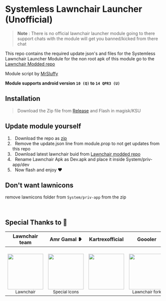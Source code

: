 # Systemless Lawnchair Launcher (Unofficial)
> **Note** : There is no official lawnchair launcher module going to there support chats with the module will get you banned/kicked from there chat 


This repo contains the required update json's and files for the Systemless Lawnchair Launcher Module for the non root apk of this module go to the [Lawnchair Modded repo](https://github.com/Unofficial-Life/Lawnchair-Modded)

Module script by [MrSluffy](https://github.com/MrSluffy)

**Module supports android version `10 (Q)` to `14 QPR3 (U)`**


## Installation
> Download the Zip file from [Release](https://github.com/Unofficial-Life/Lawnchair-Launcher-Module/Releases/latest) and Flash in magisk/KSU

## Update module yourself

<ol>

<li> &nbsp; Download the repo as <a href="https://github.com/Unofficial-Life/Lawnchair-Launcher-Module/archive/refs/heads/main.zip"> zip </a>

<li> &nbsp; Remove the update.json line from module.prop to not get updates from this repo 

<li> &nbsp; Download latest lawnchair buid from <a href="https://github.com/Unofficial-Life/Lawnchair-Modded"> Lawnchair modded repo</a>

<li> &nbsp; Rename Lawnchair Apk as Dev.apk and place it inside System/priv-app/dev

<li> &nbsp; Now flash and enjoy ❤
</ol>

## Don't want lawnicons 
remove lawnicons folder from ```System/priv-app``` from the zip

&nbsp;

## Special Thanks to 💖

| Lawnchair team | Amr Gamal ❥ | Kartrexofficial | Goooler | Mr Sluffy | Eren
:-----------------------------------------------------------------------------------------------------------------------------------------------------------------------------------------------------------------------------------------------------------------------------------------------------------:|:-----------------------------------------------------------------------------------------------------------------------------------------------------------------------------------------------------------------------------------------------------------------------------------: | :-----------------------------------------------------------------------------------------------------------------------------------------------------------------------------------------------------------------------------------------------------------------------------------: | :-----------------------------------------------------------------------------------------------------------------------------------------------------------------------------------------------------------------------------------------------------------------------------------: | :-----------------------------------------------------------------------------------------------------------------------------------------------------------------------------------------------------------------------------------------------------------------------------------: | :-----------------------------------------------------------------------------------------------------------------------------------------------------------------------------------------------------------------------------------------------------------------------------------: |
| <br>[<img src="https://avatars.githubusercontent.com/u/34144436?s=200&v=4" width=115><br>](https://github.com/LawnchairLauncher)<sub>Lawnchair</sub> | <br>[<img src="https://avatar.fuplink.net/avatar/dircover/6326959?verc=0823110339" width=115><br>](t.me/AMRGAMAL_STORE)<sub>Special Icons</sub> | <br>[<img src="https://avatars.githubusercontent.com/u/172979966?v=4" width=115><br>](https://github.com/Kartrexofficial)<sub> &nbsp; </sub> | <br>[<img src="https://avatars.githubusercontent.com/u/10363352?v=4" width=115><br>](https://github.com/Goooler)<sub>Lawnchair fork</sub> | <br>[<img src="https://avatars.githubusercontent.com/u/36076410?v=4" width=115><br>](https://github.com/MrSluffy)<sub>Module Script</sub> | <br>[<img src="https://avatars.githubusercontent.com/u/101087324?v=4" width=115><br>](https://github.com/LinuxGuy312)<sub>Helper</sub>
